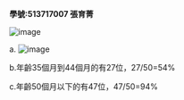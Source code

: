 **學號:513717007 張育菁**

![image](https://github.com/user-attachments/assets/ae23d491-62a4-41b3-be27-e41690c091ae)



a.
![image](https://github.com/user-attachments/assets/8a3139bb-8ee5-418f-831b-a5b3868ac4f6)



b.年齡35個月到44個月的有27位，27/50=54% 

c.年齡50個月以下的有47位，47/50=94%
